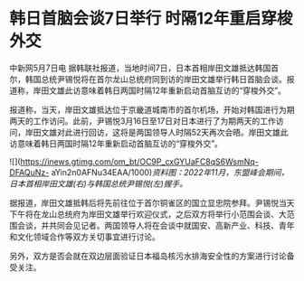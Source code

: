 # 韩日首脑会谈7日举行 时隔12年重启穿梭外交

中新网5月7日电
据韩联社报道，当地时间7日，日本首相岸田文雄抵达韩国首尔，韩国总统尹锡悦将在首尔龙山总统府同到访的岸田文雄举行韩日首脑会谈。报道称，岸田文雄此访意味着韩日两国时隔12年重新启动首脑互访的“穿梭外交”。

报道称，当天，岸田文雄抵达位于京畿道城南市的首尔机场，开始对韩国进行为期两天的工作访问。此前，尹锡悦3月16日至17日对日本进行了为期两天的工作访问，岸田文雄对此进行回访，这将是两国领导人时隔52天再次会晤。岸田文雄此访意味着韩日两国时隔12年重新启动首脑互访的“穿梭外交”。

![](https://inews.gtimg.com/om_bt/OC9P_cxGYUaFC8qS6WsmNq-DFAQuNz-
aYin2n0AFNu34EAA/1000)_资料图：2022年11月，东盟峰会期间，日本首相岸田文雄(右)与韩国总统尹锡悦(左)握手。_

据报道，岸田文雄抵韩后将先前往位于首尔铜雀区的国立显忠院参拜。尹锡悦当天下午将在龙山总统府为岸田文雄举行欢迎仪式，之后双方将举行小范围会谈、大范围会谈，并共同会见记者。两国领导人将在会谈中就国安、高新产业、科技、青年和文化领域合作等双方关切事宜进行讨论。

另外，双方是否会就在双边层面验证日本福岛核污水排海安全性的方案进行讨论备受关注。

